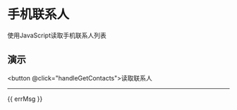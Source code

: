 # 手机联系人

使用JavaScript读取手机联系人列表

## 演示

<script setup>
  import '../styles/phone_contacts.css'
  import { isSupport } from '../libs/contacts'
  import { ref } from 'vue'
 
  const errMsg = ref('')

  function handleGetContacts() {
    if (!isSupport()) {
      errMsg.value = '当前设备不支持读取联系人'
    }
  }
</script>

<button @click="handleGetContacts">读取联系人</button>

<hr />

<div>
  <span v-if="errMsg !== ''" class="color-red">{{ errMsg }}</span>
</div>
